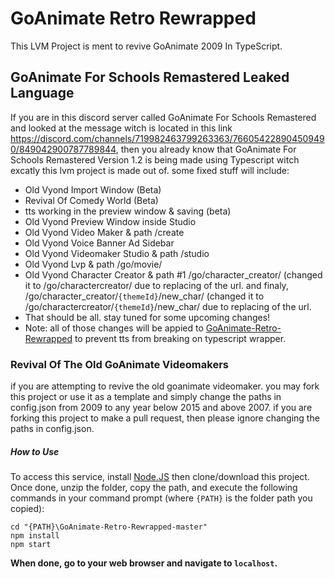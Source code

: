 # GoAnimate Retro Rewrapped
This LVM Project is ment to revive GoAnimate 2009 In TypeScript.
## GoAnimate For Schools Remastered Leaked Language
If you are in this discord server called GoAnimate For Schools Remastered and looked at the message witch is located in this link https://discord.com/channels/719982463799263363/766054228904509490/849042900787789844, then you already know that GoAnimate For Schools Remastered Version 1.2 is being made using Typescript witch excatly this lvm project is made out of. some fixed stuff will include:

- Old Vyond Import Window (Beta)
- Revival Of Comedy World (Beta)
- tts working in the preview window & saving (beta)
- Old Vyond Preview Window inside Studio
- Old Vyond Video Maker & path /create
- Old Vyond Voice Banner Ad Sidebar
- Old Vyond Videomaker Studio & path /studio
- Old Vyond Lvp & path /go/movie/
- Old Vyond Character Creator & path #1 /go/character_creator/ (changed it to /go/charactercreator/ due to replacing of the url. and finaly, /go/character_creator/`{themeId}`/new_char/ (changed it to /go/charactercreator/`{themeId}`/new_char/ due to replacing of the url.
- That should be all. stay tuned for some upcoming changes!
- Note: all of those changes will be appied to <a href="https://github.com/josephcrosmanplays532/GoAnimate-Retro-Rewrapped">GoAnimate-Retro-Rewrapped</a> to prevent tts from breaking on typescript wrapper.

### Revival Of The Old GoAnimate Videomakers
if you are attempting to revive the old goanimate videomaker. you may fork this project or use it as a template and simply change the paths in config.json from 2009 to any year below 2015 and above 2007. if you are forking this project to make a pull request, then please ignore changing the paths in config.json.
##### How to Use
To access this service, install [Node.JS](https://nodejs.org/en/) then clone/download this project.	Once done, unzip the folder, copy the path, and execute the following commands in your command prompt (where `{PATH}` is the folder path you copied):
```console
cd "{PATH}\GoAnimate-Retro-Rewrapped-master"
npm install
npm start
```
**When done, go to your web browser and navigate to `localhost`.**


